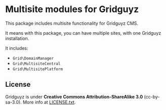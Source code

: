 Multisite modules for Gridguyz
==============================

This package includes multisite functionality for Gridguyz CMS.

It means with this package, you can have multiple sites,
with one Gridguyz installation.

It includes:

* `Grid\DomainManager`
* `Grid\MultisiteCentral`
* `Grid\MultisitePlatform`

License
-------

Gridguyz is under **Creative Commons Attribution-ShareAlike 3.0** (cc-by-sa-3.0).
More info at [LICENSE.txt](LICENSE.txt).

